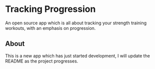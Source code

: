 # Tracking Progression

An open source app which is all about tracking your strength training workouts, with an emphasis on progression.

## About

This is a new app which has just started development, I will update the README as the project progresses.
